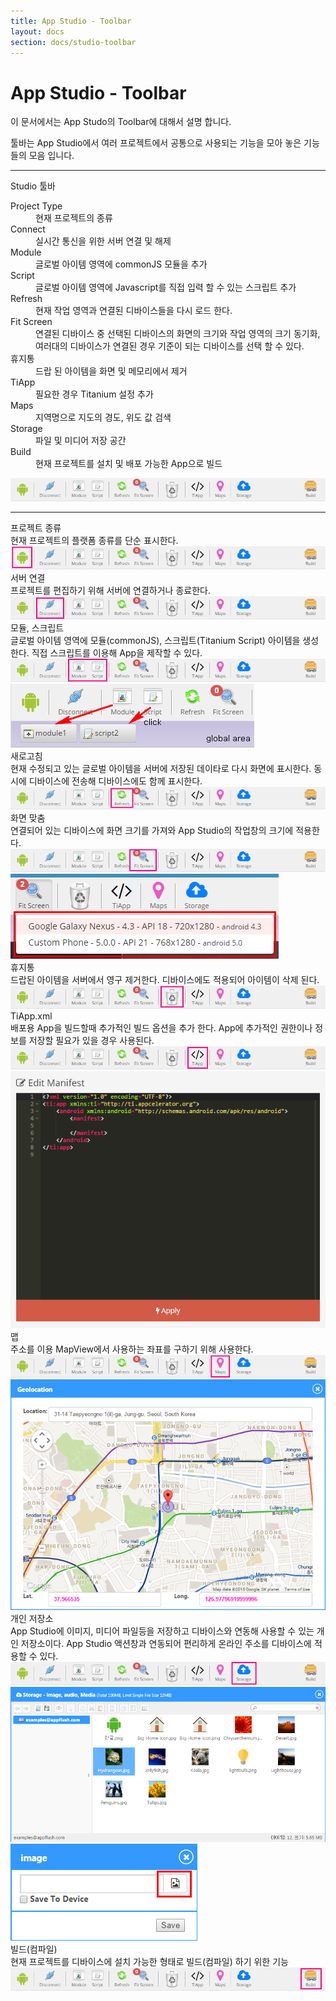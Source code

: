 ```yaml
---
title: App Studio - Toolbar
layout: docs
section: docs/studio-toolbar
---
```


App Studio - Toolbar
===================

이 문서에서는 App Studo의 Toolbar에 대해서 설명 합니다.

툴바는 App Studio에서 여러 프로젝트에서 공통으로 사용되는 기능을 모아 놓은 기능들의 모음 입니다.

<hr/>
<div class="space33"></div>

<div class="title row">
	Studio 툴바
</div>

<div class="explain row">
	<div class="detail col-xs-12 col-md-6">
		<dl>
			<dt>Project Type</dt>
			<dd>현재 프로젝트의 종류</dd>
			<dt>Connect</dt>
			<dd>실시간 통신을 위한 서버 연결 및 해제</dd>
			<dt>Module</dt>
			<dd>글로벌 아이템 영역에 commonJS 모듈을 추가</dd>
			<dt>Script</dt>
			<dd>글로벌 아이템 영역에 Javascript를 직접 입력 할 수 있는 스크립트 추가</dd>
			<dt>Refresh</dt>
			<dd>현재 작업 영역과 연결된 디바이스들을 다시 로드 한다.</dd>
			<dt>Fit Screen</dt>
			<dd>연결된 디바이스 중 선택된 디바이스의 화면의 크기와 작업 영역의 크기 동기화, 여러대의 디바이스가 연결된 경우 기준이 되는 디바이스를 선택 할 수 있다.</dd>
			<dt>휴지통</dt>
			<dd>드랍 된 아이템을 화면 및 메모리에서 제거</dd>
			<dt>TiApp</dt>
			<dd>필요한 경우 Titanium 설정 추가</dd>
			<dt>Maps</dt>
			<dd>지역명으로 지도의 경도, 위도 값 검색</dd>
			<dt>Storage</dt>
			<dd>파일 및 미디어 저장 공간</dd>
			<dt>Build</dt>
			<dd>현재 프로젝트를 설치 및 배포 가능한 App으로 빌드</dd>
		</dl>
	</div>
	<div class="movie col-xs-12 col-md-6">
		<a class="thumbnail" href="/docs/images/studio_toolbar.jpg" data-lightbox="studio_toolbar" data-title="">
			<img src="/docs/images/studio_toolbar.jpg" alt=""/>
		</a>
	</div>
</div>

<div class="space11"></div>
<hr/>
<div class="space33"></div>

<div class="title row">
	프로젝트 종류
</div>
<div class="explain row">
	<div class="detail col-xs-12 col-md-6">
		현재 프로젝트의 플랫폼 종류를 단순 표시한다.
	</div>
	<div class="movie col-xs-12 col-md-6">
		<a class="thumbnail" href="/docs/images/studio_toolbar_type.png" data-lightbox="studio_toolbar_type" data-title="type">
			<img src="/docs/images/studio_toolbar_type.png" alt="type"/>
		</a>
	</div>
</div>
<div class="space33"></div>
<div class="title row">
	서버 연결
</div>
<div class="explain row">
	<div class="detail col-xs-12 col-md-6">
		프로젝트를 편집하기 위해 서버에 연결하거나 종료한다.
	</div>
	<div class="movie col-xs-12 col-md-6">
		<a class="thumbnail" href="/docs/images/studio_toolbar_connect.png" data-lightbox="studio_toolbar_connect" data-title="connect">
			<img src="/docs/images/studio_toolbar_connect.png" alt="connect"/>
		</a>
	</div>
</div>
<div class="space33"></div>
<div class="title row">
	모듈, 스크립트
</div>
<div class="explain row">
	<div class="detail col-xs-12 col-md-6">
		글로벌 아이템 영역에 모듈(commonJS), 스크립트(Titanium Script) 아이템을 생성한다. 직접 스크립트를 이용해 App을 제작할 수 있다.
	</div>
	<div class="movie col-xs-12 col-md-6">
		<a class="thumbnail" href="/docs/images/studio_toolbar_script_module.png" data-lightbox="studio_toolbar_script_module" data-title="module">
			<img src="/docs/images/studio_toolbar_script_module.png" alt="module"/>
		</a>
		<a class="thumbnail" href="/docs/images/studio_toolbar_script_module_preview.png" data-lightbox="studio_toolbar_script_module_preview" data-title="module">
			<img src="/docs/images/studio_toolbar_script_module_preview.png" alt="module"/>
		</a>
	</div>
</div>
<div class="space33"></div>
<div class="title row">
	새로고침
</div>
<div class="explain row">
	<div class="detail col-xs-12 col-md-6">
		현재 수정되고 있는 글로벌 아이템을 서버에 저장된 데이타로 다시 화면에 표시한다. 동시에 디바이스에 전송해 디바이스에도 함께 표시한다.
	</div>
	<div class="movie col-xs-12 col-md-6">
		<a class="thumbnail" href="/docs/images/studio_toolbar_refresh.png" data-lightbox="studio_toolbar_refresh" data-title="refresh">
			<img src="/docs/images/studio_toolbar_refresh.png" alt="refresh"/>
		</a>
	</div>
</div>
<div class="space33"></div>
<div class="title row">
	화면 맞춤
</div>
<div class="explain row">
	<div class="detail col-xs-12 col-md-6">
		연결되어 있는 디바이스에 화면 크기를 가져와 App Studio의 작업창의 크기에 적용한다.
	</div>
	<div class="movie col-xs-12 col-md-6">
		<a class="thumbnail" href="/docs/images/studio_toolbar_fitscreen.png" data-lightbox="studio_toolbar_fitscreen" data-title="fitscreen">
			<img src="/docs/images/studio_toolbar_fitscreen.png" alt="fitscreen"/>
		</a>
		<a class="thumbnail" href="/docs/images/studio_toolbar_fitscreen_preview.png" data-lightbox="studio_toolbar_fitscreen_preview" data-title="fitscreen">
			<img src="/docs/images/studio_toolbar_fitscreen_preview.png" alt="fitscreen"/>
		</a>
	</div>
</div>
<div class="space33"></div>
<div class="title row">
	휴지통
</div>
<div class="explain row">
	<div class="detail col-xs-12 col-md-6">
		드랍된 아이템을 서버에서 영구 제거한다. 디바이스에도 적용되어 아이템이 삭제 된다.
	</div>
	<div class="movie col-xs-12 col-md-6">
		<a class="thumbnail" href="/docs/images/studio_toolbar_trash.png" data-lightbox="studio_toolbar_trash" data-title="trash">
			<img src="/docs/images/studio_toolbar_trash.png" alt="trash"/>
		</a>
	</div>
</div>
<div class="space33"></div>
<div class="title row">
	TiApp.xml
</div>
<div class="explain row">
	<div class="detail col-xs-12 col-md-6">
		배포용 App을 빌드할때 추가적인 빌드 옵션을 추가 한다. App에 추가적인 권한이나 정보를 저장할 필요가 있을 경우 사용된다.
	</div>
	<div class="movie col-xs-12 col-md-6">
		<a class="thumbnail" href="/docs/images/studio_toolbar_tiapp.png" data-lightbox="studio_toolbar_tiapp" data-title="tiapp">
			<img src="/docs/images/studio_toolbar_tiapp.png" alt="tiapp"/>
		</a>
		<a class="thumbnail" href="/docs/images/studio_toolbar_tiapp_preview.png" data-lightbox="studio_toolbar_tiapp_preview" data-title="tiapp">
			<img src="/docs/images/studio_toolbar_tiapp_preview.png" alt="tiapp"/>
		</a>
	</div>
</div>
<div class="space33"></div>
<div class="title row">
	맵
</div>
<div class="explain row">
	<div class="detail col-xs-12 col-md-6">
		주소를 이용 MapView에서 사용하는 좌표를 구하기 위해 사용한다.
	</div>
	<div class="movie col-xs-12 col-md-6">
		<a class="thumbnail" href="/docs/images/studio_toolbar_map.png" data-lightbox="studio_toolbar_map" data-title="maps">
			<img src="/docs/images/studio_toolbar_map.png" alt="maps"/>
		</a>
		<a class="thumbnail" href="/docs/images/studio_toolbar_map_preview.png" data-lightbox="studio_toolbar_map_preview" data-title="maps">
			<img src="/docs/images/studio_toolbar_map_preview.png" alt="maps"/>
		</a>
	</div>
</div>
<div class="space33"></div>
<div class="title row">
	개인 저장소
</div>
<div class="explain row">
	<div class="detail col-xs-12 col-md-6">
		App Studio에 이미지, 미디어 파일등을 저장하고 디바이스와 연동해 사용할 수 있는 개인 저장소이다. App Studio 액션창과 연동되어 편리하게 온라인 주소를 디바이스에 적용할 수 있다.
	</div>
	<div class="movie col-xs-12 col-md-6">
		<a class="thumbnail" href="/docs/images/studio_toolbar_storage.png" data-lightbox="studio_toolbar_storage" data-title="storage">
			<img src="/docs/images/studio_toolbar_storage.png" alt="storage"/>
		</a>
		<a class="thumbnail" href="/docs/images/studio_toolbar_storage_preview.png" data-lightbox="studio_toolbar_storage_preview" data-title="storage">
			<img src="/docs/images/studio_toolbar_storage_preview.png" alt="storage"/>
		</a>
		<a class="thumbnail" href="/docs/images/studio_toolbar_storage_preview2.png" data-lightbox="studio_toolbar_storage_preview2" data-title="storage">
			<img src="/docs/images/studio_toolbar_storage_preview2.png" alt="storage"/>
		</a>
	</div>
</div>
<div class="space33"></div>
<div class="title row">
	빌드(컴파일)
</div>
<div class="explain row">
	<div class="detail col-xs-12 col-md-6">
		현재 프로젝트를 디바이스에 설치 가능한 형태로 빌드(컴파일) 하기 위한 기능
	</div>
	<div class="movie col-xs-12 col-md-6">
		<a class="thumbnail" href="/docs/images/studio_toolbar_build.png" data-lightbox="studio_toolbar_build" data-title="build">
			<img src="/docs/images/studio_toolbar_build.png" alt="build"/>
		</a>
	</div>
</div>
<div class="space33"></div>
